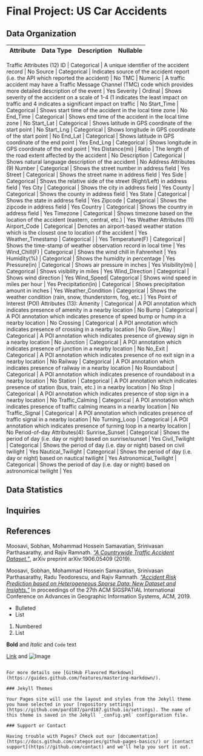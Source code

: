 # Final Project: US Car Accidents

## Data Organization
Attribute | Data Type | Description | Nullable
--- | --- | --- | ---
Traffic Attributes (12) 
ID | Categorical | A unique identifier of the accident record | No
Source | Categorical | Indicates source of the accident report (i.e. the API which reported the accident) | No
TMC | Numeric | A traffic accident may have a Traffic Message Channel (TMC) code which provides more detailed description of the event | Yes
Severity | Ordinal | Shows severity of the accident on a scale of 1-4 (1 indicates the least impact on traffic and 4 indicates a significant impact on traffic | No
Start_Time | Categorical | Shows start time of the accident in the local time zone | No
End_Time | Categorical | Shows end time of the accident in the local time zone | No
Start_Lat | Categorical | Shows latitude in GPS coordinate of the start point | No
Start_Lng | Categorical | Shows longitude in GPS coordinate of the start point | No
End_Lat | Categorical | Shows latitude in GPS coordinate of the end point | Yes
End_Lng | Categorical | Shows longitude in GPS coordinate of the end point | Yes
Distance(mi) | Ratio | The length of the road extent affected by the accident | No
Description | Categorical | Shows natural language description of the accident | No
Address Attributes (9)
Number | Categorical | Shows the street number in address field | Yes
Street | Categorical | Shows the street name in address field | Yes
Side | Categorical | Shows the relative side of the street (Right/Left) in address field | Yes
City | Categorical | Shows the city in address field | Yes
County | Categorical | Shows the county in address field | Yes
State | Categorical | Shows the state in address field | Yes
Zipcode | Categorical | Shows the zipcode in address field | Yes
Country | Categorical | Shows the country in address field | Yes
Timezone | Categorical | Shows timezone based on the location of the accident (eastern, central, etc.) | Yes
Weather Attributes (11)
Airport_Code | Categorical | Denotes an airport-based weather station which is the closest one to location of the accident | Yes
Weather_Timestamp | Categorical |  | Yes
Temperature(F) | Categorical | Shows the time-stamp of weather observation record in local time | Yes
Wind_Chill(F) | Categorical | Shows the wind chill in Fahrenheit | Yes
Humidity(%) | Categorical | Shows the humidity in percentage | Yes
Pressure(in) | Categorical | Shows air pressure in inches | Yes
Visibility(mi) | Categorical | Shows visibility in miles  | Yes
Wind_Direction | Categorical | Shows wind direction | Yes
Wind_Speed| Categorical | Shows wind speed in miles per hour | Yes
Precipitation(in) | Categorical | Shows precipitation amount in inches | Yes
Weather_Condition | Categorical | Shows the weather condition (rain, snow, thunderstorm, fog, etc.) | Yes
Point of Interest (POI) Attributes (13):
Amenity | Categorical | A POI annotation which indicates presence of amenity in a nearby location | No
Bump | Categorical | A POI annotation which indicates presence of speed bump or hump in a nearby location | No
Crossing | Categorical | A POI annotation which indicates presence of crossing  in a nearby location | No
Give_Way | Categorical | A POI annotation which indicates presence of giveway sign in a nearby location | No
Junction | Categorical | A POI annotation which indicates presence of junction in a nearby location | No
No_Exit | Categorical | A POI annotation which indicates presence of no exit sign in a nearby location | No
Railway | Categorical | A POI annotation which indicates presence of railway in a nearby location | No
Roundabout | Categorical | A POI annotation which indicates presence of roundabout in a nearby location | No
Station | Categorical | A POI annotation which indicates presence of station (bus, train, etc.) in a nearby location | No
Stop | Categorical | A POI annotation which indicates presence of stop sign in a nearby location | No
Traffic_Calming | Categorical | A POI annotation which indicates presence of traffic calming means in a nearby location | No
Traffic_Signal | Categorical | A POI annotation which indicates presence of traffic signal in a nearby location | No
Turning_Loop | Categorical | A POI annotation which indicates presence of turning loop in a nearby location | No
Period-of-day Attributes(4):
Sunrise_Sunset | Categorical | Shows the period of day (i.e. day or night) based on sunrise/sunset | Yes
Civil_Twilight | Categorical | Shows the period of day (i.e. day or night) based on civil twilight | Yes
Nautical_Twilight | Categorical | Shows the period of day (i.e. day or night) based on nautical twilight | Yes
Astronomical_Twilight | Categorical | Shows the period of day (i.e. day or night) based on astronomical twilight | Yes

## Data Statistics
## Inquiries
## References
Moosavi, Sobhan, Mohammad Hossein Samavatian, Srinivasan Parthasarathy, and Rajiv Ramnath. [*“A Countrywide Traffic Accident Dataset.”*](https://arxiv.org/abs/1906.05409), arXiv preprint       arXiv:1906.05409 (2019).

Moosavi, Sobhan, Mohammad Hossein Samavatian, Srinivasan Parthasarathy, Radu Teodorescu, and Rajiv Ramnath. [*“Accident Risk Prediction based on Heterogeneous Sparse Data: New Dataset and Insights.”*](https://arxiv.org/abs/1909.09638) In proceedings of the 27th ACM SIGSPATIAL International Conference on Advances in Geographic Information Systems, ACM, 2019.


- Bulleted
- List

1. Numbered
2. List

**Bold** and _Italic_ and `Code` text

[Link](url) and ![Image](src)
```

For more details see [GitHub Flavored Markdown](https://guides.github.com/features/mastering-markdown/).

### Jekyll Themes

Your Pages site will use the layout and styles from the Jekyll theme you have selected in your [repository settings](https://github.com/pard187/pard187.github.io/settings). The name of this theme is saved in the Jekyll `_config.yml` configuration file.

### Support or Contact

Having trouble with Pages? Check out our [documentation](https://docs.github.com/categories/github-pages-basics/) or [contact support](https://github.com/contact) and we’ll help you sort it out.
